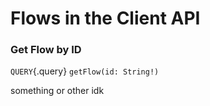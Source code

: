 # Flows in the Client API

### Get Flow by ID
`QUERY`{.query} `getFlow(id: String!)`

something or other idk